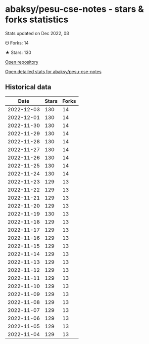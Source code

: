 # abaksy/pesu-cse-notes - stars & forks statistics

Stats updated on Dec 2022, 03

☋ Forks: 14

★ Stars: 130

[Open repository](https://github.com/abaksy/pesu-cse-notes)

[Open detailed stats for abaksy/pesu-cse-notes](https://reviewgithub.com/rep/abaksy/pesu-cse-notes)

## Historical data
| Date | Stars | Forks |
|------|-------|-------|
| 2022-12-03 | 130 | 14 | 
| 2022-12-01 | 130 | 14 | 
| 2022-11-30 | 130 | 14 | 
| 2022-11-29 | 130 | 14 | 
| 2022-11-28 | 130 | 14 | 
| 2022-11-27 | 130 | 14 | 
| 2022-11-26 | 130 | 14 | 
| 2022-11-25 | 130 | 14 | 
| 2022-11-24 | 130 | 14 | 
| 2022-11-23 | 129 | 13 | 
| 2022-11-22 | 129 | 13 | 
| 2022-11-21 | 129 | 13 | 
| 2022-11-20 | 129 | 13 | 
| 2022-11-19 | 130 | 13 | 
| 2022-11-18 | 129 | 13 | 
| 2022-11-17 | 129 | 13 | 
| 2022-11-16 | 129 | 13 | 
| 2022-11-15 | 129 | 13 | 
| 2022-11-14 | 129 | 13 | 
| 2022-11-13 | 129 | 13 | 
| 2022-11-12 | 129 | 13 | 
| 2022-11-11 | 129 | 13 | 
| 2022-11-10 | 129 | 13 | 
| 2022-11-09 | 129 | 13 | 
| 2022-11-08 | 129 | 13 | 
| 2022-11-07 | 129 | 13 | 
| 2022-11-06 | 129 | 13 | 
| 2022-11-05 | 129 | 13 | 
| 2022-11-04 | 129 | 13 | 

